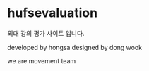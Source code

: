 # hufsevaluation
외대 강의 평가 사이트 입니다.

developed by hongsa
designed by dong wook

we are movement team
